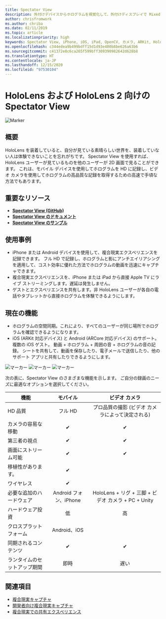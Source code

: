 ```yaml
---
title: Spectator View
description: 外付けデバイスからホログラムを視覚化して、外付けディスプレイで Mixed Reality エクスペリエンスを表示または記録します。
author: chrisfromwork
ms.author: chriba
ms.date: 02/11/2019
ms.topic: article
ms.localizationpriority: high
keywords: Spectator View, iPhone, iOS, iPad, OpenCV, カメラ, ARKit, HoloLens, 複合現実, MixedRealityToolkit, デモ, 記録
ms.openlocfilehash: c344edea9b499bdff15d1d93e400b8be626a63b6
ms.sourcegitcommit: c41372e0c6ca265f599bff309390982642d628b8
ms.translationtype: HT
ms.contentlocale: ja-JP
ms.lasthandoff: 12/15/2020
ms.locfileid: "97530104"
---
```

# <a name="spectator-view-for-hololens-and-hololens-2"></a>HoloLens および HoloLens 2 向けの Spectator View

![Marker](images/SpecViewPhoneHero.jpg)

## <a name="overview"></a>概要

HoloLens を装着していると、自分が見ている素晴らしい世界を、装着していない人は体験できないことを忘れがちです。 Spectator View を使用すれば、HoloLens ユーザーが見ているものを他のユーザーが 2D 画面で見ることができます。 これは、モバイル デバイスを使用してホログラムを HD に記録し、ビデオ カメラを使用してホログラムの高品質な記録を取得するための高速で手頃な方法でもあります。

## <a name="key-resources"></a>重要なリソース

* [**Spectator View (GitHub)**](https://github.com/microsoft/MixedReality-SpectatorView)
* [**Spectator View のドキュメント**](https://microsoft.github.io/MixedReality-SpectatorView/README.html)
* [**Spectator View のサンプル**](https://github.com/microsoft/MixedReality-SpectatorView/tree/master/samples)

## <a name="use-cases"></a>使用事例

* iPhone または Android デバイスを使用して、複合現実エクスペリエンスを記録できます。 フル HD で記録し、ホログラムと影にアンチエイリアシングを適用して、コスト効率に優れた方法でホログラムの動画を迅速にキャプチャできます。
* 複合現実エクスペリエンスを、iPhone または iPad から直接 Apple TV にライブ ストリーミングします。遅延は発生しません。
* ゲストとエクスペリエンスを共有します。非 HoloLens ユーザーが各自の電話やタブレットから直接ホログラムを体験できるようにします。

## <a name="current-features"></a>現在の機能

* ホログラムの空間同期。これにより、すべてのユーザーが同じ場所でホログラムを確認できるようになります。
* iOS (ARKit 対応デバイス) と Android (ARCore 対応デバイス) のサポート。
複数の iOS ゲスト。
動画 + ホログラム + 周囲の音 + ホログラムの音の記録。
シートを共有して、動画を保存したり、電子メールで送信したり、他のサポート アプリと共有したりできるようにします。

![マーカー](images/SpecViewPhoneDemo.jpg)
![マーカー](images/hololensspectatorview-500px.jpg) ![マーカー](images/spectatorview-300px.png)

次の表に、Spectator View のさまざまな機能を示します。 ご自分の録画のニーズに最適なオプションを選択してください。

|      機能                                | モバイル                  |                    ビデオ カメラ              |
|--------------------------------------|:-----------------------:|:-------------------------------------------:|
| HD 品質                           |         フル HD         |        プロ品質の撮影 (ビデオ カメラによって決定される)      |
| カメラの容易な移動                 |            ✔            |                      ✔                      |
| 第三者の視点                    |            ✔            |                      ✔                      |
| 画面にストリーム可能           |            ✔            |                      ✔                      |
| 移植性があります。                             |            ✔            |                                             |
| ワイヤレス                             |            ✔            |                                             |
| 必要な追加のハードウェア         |     Android フォン、iPhone    | HoloLens + リグ + 三脚 + ビデオ カメラ + PC + Unity |
| ハードウェア投資                  |           低            |                     高                    |
| クロスプラットフォーム                       |           Android、iOS   |                                             |
| 同期されるコンテンツ                 |            ✔            |                      ✔                      |
| ランタイムのセットアップ期間               |         即時          |                     遅い                    |
## <a name="see-also"></a>関連項目

* [複合現実キャプチャ](../../mixed-reality-capture.md) 
* [開発者向け複合現実キャプチャ](mixed-reality-capture-for-developers.md)
* [複合現実での共有エクスペリエンス](shared-experiences-in-mixed-reality.md)
